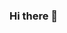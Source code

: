 ### Hi there 👋

<!--
**dfmaulanad/dfmaulanad** is a ✨ _special_ ✨ repository because its `README.md` (this file) appears on your GitHub profile.

Here are some ideas to get you started:

- 🔭 I’m currently working Electrical Engineering Gadjah Mada University
- 🌱 I’m currently learning Python, C++, and other languaages
- 👯 I’m looking to collaborate on Building IoT Product
- 💬 Ask me about anything about technology
- 📫 How to reach me: email dfdanedr@gmail.com
- ⚡ Fun fact: I'm 1st year EE student
-->
